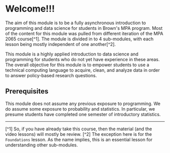 # Welcome!!!

The aim of this module is to be a fully asynchronous introduction to programming and data science for students in Brown's MPA program. Most of the content for this module was pulled from different iteration of the MPA 2065 course[^1]. The module is divided in to 4 sub-modules, with each lesson being mostly independent of one another[^2].

This module is a highly applied introduction to data science and programming for students who do not yet have experience in these areas. The overall objective for this module is to empower students to use a technical computing language to acquire, clean, and analyze data in order to answer policy-based research questions.

## Prerequisites
This module does not assume any previous exposure to programming. We do assume some exposure to probability and statistics. In particular, we presume students have completed one semester of introductory statistics. 











___
[^1] So, if you have already take this course, then the material (and the video lessons) will mostly be review.
[^2] The exception here is for the `Foundations` lesson. As the name implies, this is an essential lesson for understanding other sub-modules.